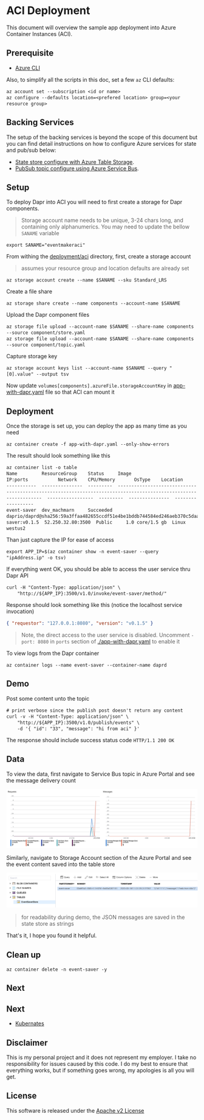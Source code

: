 # ACI Deployment 

This document will overview the sample app deployment into Azure Container Instances (ACI).

## Prerequisite

* [Azure CLI](https://docs.microsoft.com/en-us/cli/azure/install-azure-cli?view=azure-cli-latest)

Also, to simplify all the scripts in this doc, set a few `az` CLI defaults:

```shell
az account set --subscription <id or name>
az configure --defaults location=<prefered location> group=<your resource group>
```

## Backing Services 

The setup of the backing services is beyond the scope of this document but you can find detail instructions on how to configure Azure services for state and pub/sub below:

* [State store configure with Azure Table Storage](https://docs.microsoft.com/en-us/azure/storage/common/storage-account-create?tabs=azure-portal). 
* [PubSub topic configure using Azure Service Bus](https://docs.microsoft.com/en-us/azure/service-bus-messaging/service-bus-quickstart-topics-subscriptions-portal).


## Setup

To deploy Dapr into ACI you will need to first create a storage for Dapr components. 

> Storage account name needs to be unique, 3-24 chars long, and containing only alphanumerics. You may need to update the bellow `SANAME` variable 

```shell
export SANAME="eventmakeraci"
```

From withing the [deployment/aci](deployment/aci) directory, first, create a storage account

> assumes your resource group and location defaults are already set 

```shell
az storage account create --name $SANAME --sku Standard_LRS
```

Create a file share

```shell
az storage share create --name components --account-name $SANAME
```

Upload the Dapr component files

```shell
az storage file upload --account-name $SANAME --share-name components --source component/store.yaml
az storage file upload --account-name $SANAME --share-name components --source component/topic.yaml
```

Capture storage key

```shell
az storage account keys list --account-name $SANAME --query "[0].value" --output tsv
```

Now update `volumes[components].azureFile.storageAccountKey` in [app-with-dapr.yaml](./app-with-dapr.yaml) file so that ACI can mount it

## Deployment

Once the storage is set up, you can deploy the app as many time as you need

```shell
az container create -f app-with-dapr.yaml --only-show-errors
```

The result should look something like this 

```shell
az container list -o table
Name         ResourceGroup    Status     Image                                                                                                             IP:ports           Network    CPU/Memory       OsType    Location
-----------  ---------------  ---------  ----------------------------------------------------------------------------------------------------------------  -----------------  ---------  ---------------  --------  ----------
event-saver  dev_machmarn     Succeeded  daprio/daprd@sha256:59a3ffaa482655ccdf51e4be1bddb744584ed246aeb370c5daa3048c1947d1c1,mchmarny/event-saver:v0.1.5  52.250.32.80:3500  Public     1.0 core/1.5 gb  Linux     westus2
```

Than just capture the IP for ease of access 

```shell
export APP_IP=$(az container show -n event-saver --query "ipAddress.ip" -o tsv)
```

If everything went OK, you should be able to access the user service thru Dapr API 

```shell
curl -H "Content-Type: application/json" \
    "http://${APP_IP}:3500/v1.0/invoke/event-saver/method/"
```

Response should look something like this (notice the localhost service invocation)

```json
{ "requestor": "127.0.0.1:8080", "version": "v0.1.5" }
```

> Note, the direct access to the user service is disabled. Uncomment `- port: 8080` in `ports` section of [./app-with-dapr.yaml](./app-with-dapr.yaml) to enable it 

To view logs from the Dapr container 

```shell
az container logs --name event-saver --container-name daprd
```

## Demo 

Post some content unto the topic 

```shell
# print verbose since the publish post doesn't return any content
curl -v -H "Content-Type: application/json" \
    "http://${APP_IP}:3500/v1.0/publish/events" \
    -d '{ "id": "33", "message": "hi from aci" }'
```

The response should include success status code `HTTP/1.1 200 OK`


## Data

To view the data, first navigate to Service Bus topic in Azure Portal and see the message delivery count

![](../../image/topic.png)

Similarly, navigate to Storage Account section of the Azure Portal and see the event content saved into the table store 

![](../../image/state.png)

> for readability during demo, the JSON messages are saved in the state store as strings

That's it, I hope you found it helpful. 

## Clean up 

```shell
az container delete -n event-saver -y
```

## Next

## Next

* [Kubernates](../../deployment/k8s)

## Disclaimer

This is my personal project and it does not represent my employer. I take no responsibility for issues caused by this code. I do my best to ensure that everything works, but if something goes wrong, my apologies is all you will get.

## License
This software is released under the [Apache v2 License](../../LICENSE) 


